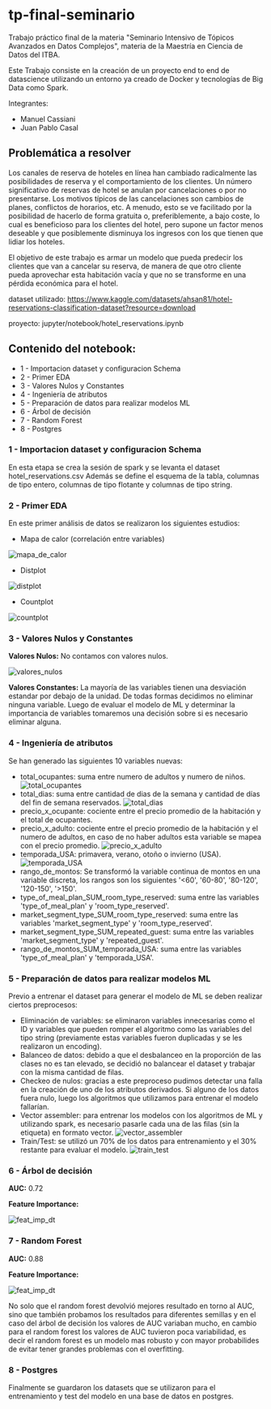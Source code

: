 # tp-final-seminario

Trabajo práctico final de la materia "Seminario Intensivo de Tópicos Avanzados en Datos Complejos", materia de la Maestría en Ciencia de Datos del ITBA. 

Este Trabajo consiste en la creación de un proyecto end to end de datascience utilizando un entorno ya creado de Docker y tecnologías de Big Data como Spark.

Integrantes:
- Manuel Cassiani
- Juan Pablo Casal

## Problemática a resolver

Los canales de reserva de hoteles en línea han cambiado radicalmente las posibilidades de reserva y el comportamiento de los clientes. Un número significativo de reservas de hotel se anulan por cancelaciones o por no presentarse. Los motivos típicos de las cancelaciones son cambios de planes, conflictos de horarios, etc. A menudo, esto se ve facilitado por la posibilidad de hacerlo de forma gratuita o, preferiblemente, a bajo coste, lo cual es beneficioso para los clientes del hotel, pero supone un factor menos deseable y que posiblemente disminuya los ingresos con los que tienen que lidiar los hoteles.

El objetivo de este trabajo es armar un modelo que pueda predecir los clientes que van a cancelar su reserva, de manera de que otro cliente pueda aprovechar esta habitación vacía y que no se transforme en una pérdida económica para el hotel.

dataset utilizado: https://www.kaggle.com/datasets/ahsan81/hotel-reservations-classification-dataset?resource=download

proyecto: jupyter/notebook/hotel_reservations.ipynb

## Contenido del notebook:
* 1 - Importacion dataset y configuracion Schema
* 2 - Primer EDA
* 3 - Valores Nulos y Constantes
* 4 - Ingeniería de atributos
* 5 - Preparación de datos para realizar modelos ML
* 6 - Árbol de decisión
* 7 - Random Forest
* 8 - Postgres

### 1 - Importacion dataset y configuracion Schema
En esta etapa se crea la sesión de spark y se levanta el dataset hotel_reservations.csv
Además se define el esquema de la tabla, columnas de tipo entero, columnas de tipo flotante y columnas de tipo string.


### 2 - Primer EDA
En este primer análisis de datos se realizaron los siguientes estudios:

* Mapa de calor (correlación entre variables)

 ![mapa_de_calor](./images/img1.png)

* Distplot

 ![distplot](./images/img3.png)

* Countplot

 ![countplot](./images/img4.png)


### 3 - Valores Nulos y Constantes
**Valores Nulos:** No contamos con valores nulos.

 ![valores_nulos](./images/img5.png)
 
**Valores Constantes:** La mayoría de las variables tienen una desviación estandar por debajo de la unidad. De todas formas decidimos no eliminar ninguna variable. Luego de evaluar el modelo de ML y determinar la importancia de variables tomaremos una decisión sobre si es necesario eliminar alguna.

 
### 4 - Ingeniería de atributos
Se han generado las siguientes 10 variables nuevas:
* total_ocupantes: suma entre numero de adultos y numero de niños.
![total_ocupantes](./images/img7.png)
* total_dias: suma entre cantidad de dias de la semana y cantidad de días del fin de semana reservados.
![total_dias](./images/img9.png)
* precio_x_ocupante: cociente entre el precio promedio de la habitación y el total de ocupantes.
* precio_x_adulto: cociente entre el precio promedio de la habitación y el numero de adultos, en caso de no haber adultos esta variable se mapea con el precio promedio.
![precio_x_adulto](./images/img6.png)
* temporada_USA: primavera, verano, otoño o invierno (USA).
![temporada_USA](./images/img8.png)
* rango_de_montos: Se transformó la variable continua de montos en una variable discreta, los rangos son los siguientes '<60', '60-80', '80-120', '120-150', '>150'.
* type_of_meal_plan_SUM_room_type_reserved: suma entre las variables 'type_of_meal_plan' y 'room_type_reserved'.
* market_segment_type_SUM_room_type_reserved: suma entre las variables 'market_segment_type' y 'room_type_reserved'.
* market_segment_type_SUM_repeated_guest: suma entre las variables 'market_segment_type' y 'repeated_guest'.
* rango_de_montos_SUM_temporada_USA: suma entre las variables 'type_of_meal_plan' y 'temporada_USA'.


### 5 - Preparación de datos para realizar modelos ML
Previo a entrenar el dataset para generar el modelo de ML se deben realizar ciertos preprocesos:

* Eliminación de variables: se eliminaron variables innecesarias como el ID y variables que pueden romper el algoritmo como las variables del tipo string (previamente estas variables fueron duplicadas y se les realizaron un encoding).
* Balanceo de datos: debido a que el desbalanceo en la proporción de las clases no es tan elevado, se decidió no balancear el dataset y trabajar con la misma cantidad de filas.
* Checkeo de nulos: gracias a este preproceso pudimos detectar una falla en la creación de uno de los atributos derivados. Si alguno de los datos fuera nulo, luego los algoritmos que utilizamos para entrenar el modelo fallarían.
* Vector assembler: para entrenar los modelos con los algoritmos de ML y utilizando spark, es necesario pasarle cada una de las filas (sin la etiqueta) en formato vector.
![vector_assembler](./images/img11.png)
* Train/Test: se utilizó un 70% de los datos para entrenamiento y el 30% restante para evaluar el modelo.
![train_test](./images/img10.png)


### 6 - Árbol de decisión
**AUC:** 0.72

**Feature Importance:**

![feat_imp_dt](./images/img12.png)


### 7 - Random Forest
**AUC:** 0.88

**Feature Importance:**

![feat_imp_dt](./images/img13.png)

No solo que el random forest devolvió mejores resultado en torno al AUC, sino que también probamos los resultados para diferentes semillas y en el caso del árbol de decisión los valores de AUC variaban mucho, en cambio para el random forest los valores de AUC tuvieron poca variabilidad, es decir el random forest es un modelo mas robusto y con mayor probabilides de evitar tener grandes problemas con el overfitting.


### 8 - Postgres
Finalmente se guardaron los datasets que se utilizaron para el entrenamiento y test del modelo en una base de datos en postgres.



